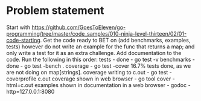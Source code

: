 # Problem statement

Start with https://github.com/GoesToEleven/go-programming/tree/master/code_samples/010-ninja-level-thirteen/02/01-code-starting. Get the code ready to BET on (add benchmarks, examples, tests) however do not write an example for the func that returns a map; and only write a test for it as an extra challenge. Add documentation to the code. Run the following in this order:
tests - done - go test -v
benchmarks - done - go test -bench .
coverage - go test -cover 16.7% tests done, as we are not doing on map[strings]. 
coverage writing to c.out - go test -coverprofile c.out
coverage shown in web browser - go tool cover -html=c.out 
examples shown in documentation in a web browser - godoc -http=127.0.0.1:8080
